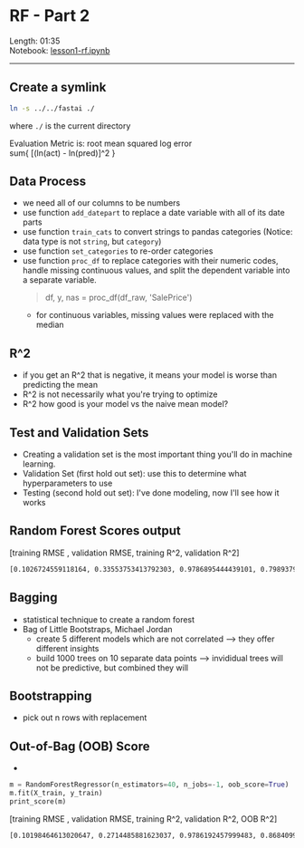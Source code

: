 # RF - Part 2

Length: 01:35  
Notebook:  [lesson1-rf.ipynb](https://github.com/fastai/fastai/blob/master/courses/ml1/lesson1-rf.ipynb)  

---

## Create a symlink
```bash
ln -s ../../fastai ./
```  
where `./` is the current directory
  
  
Evaluation Metric is:  root mean squared log error  
sum{ [(ln(act) - ln(pred)]^2 }  

## Data Process  
- we need all of our columns to be numbers
- use function `add_datepart` to replace a date variable with all of its date parts
- use function `train_cats` to convert strings to pandas categories (Notice: data type is not `string`, but `category`)
- use function `set_categories` to re-order categories  
- use function `proc_df` to replace categories with their numeric codes, handle missing continuous values, and split the dependent variable into a separate variable.
  >df, y, nas = proc_df(df_raw, 'SalePrice')
  - for continuous variables, missing values were replaced with the median

## R^2
- if you get an R^2 that is negative, it means your model is worse than predicting the mean
- R^2 is not necessarily what you're trying to optimize
- R^2 how good is your model vs the naive mean model?

## Test and Validation Sets
- Creating a validation set is the most important thing you'll do in machine learning.
- Validation Set (first hold out set): use this to determine what hyperparameters to use
- Testing (second hold out set): I've done modeling, now I'll see how it works

## Random Forest Scores output
[training RMSE , validation RMSE, training R^2, validation R^2]
```bash
[0.1026724559118164, 0.33553753413792303, 0.9786895444439101, 0.79893791069374753]
```

## Bagging
- statistical technique to create a random forest
- Bag of Little Bootstraps, Michael Jordan
  - create 5 different models which are not correlated --> they offer different insights
  - build 1000 trees on 10 separate data points --> invididual trees will not be predictive, but combined they will
 
## Bootstrapping
- pick out n rows with replacement

## Out-of-Bag (OOB) Score
- 
```python
m = RandomForestRegressor(n_estimators=40, n_jobs=-1, oob_score=True)
m.fit(X_train, y_train)
print_score(m)
```
[training RMSE , validation RMSE, training R^2, validation R^2, OOB R^2]
```bash
[0.10198464613020647, 0.2714485881623037, 0.9786192457999483, 0.86840992079038759, 0.84831537630038534]
```

